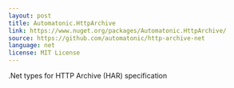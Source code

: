 ```yaml
---
layout: post
title: Automatonic.HttpArchive
link: https://www.nuget.org/packages/Automatonic.HttpArchive/
source: https://github.com/automatonic/http-archive-net
language: net
license: MIT License
---
```


.Net types for HTTP Archive (HAR) specification
